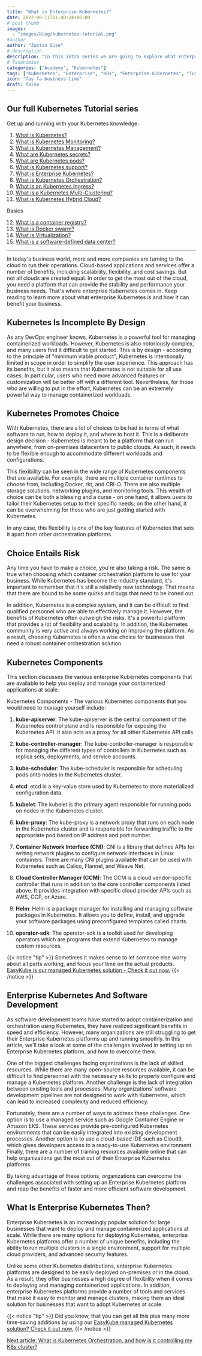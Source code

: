 ```yaml
---
title: "What is Enterprise Kubernetes?"
date: 2022-08-11T11:40:24+06:00
# post thumb
images:
  - "images/blog/kubernetes-tutorial.png"
#author
author: "Justin Güse"
# description
description: "In this intro series we are going to explore what Enterprise Kubernetes is and when it might make sense to use it."
# Taxonomies
categories: ["Academy", "Kubernetes"]
tags: ["Kubernetes", "Enterprise", "K8s", "Enterprise Kubernetes", "Tutorial"]
icon: "fas fa-business-time"
draft: false
---
```


## Our full Kubernetes Tutorial series

Get up and running with your Kubernetes knowledge:

1. [What is Kubernetes?](/blog/what-is-kubernetes/)
2. [What is Kubernetes Monitoring?](/blog/what-is-kubernetes-monitoring/)
3. [What is Kubernetes Management?](/blog/what-is-kubernetes-management/)
4. [What are Kubernetes secrets?](/blog/what-are-kubernetes-secrets/)
5. [What are Kubernetes pods?](/blog/what-are-kubernetes-pods/)
6. [What is Kubernetes support?](/blog/what-is-kubernetes-support/)
7. [What is Enterprise Kubernetes?](/blog/what-is-enterprise-kubernetes/)
8. [What is Kubernetes Orchestration?](/blog/what-is-kubernetes-orchestration/)
9. [What is an Kubernetes Ingress?](/blog/what-is-a-kubernetes-ingress/)
10. [What is a Kubernetes Multi-Clustering?](/blog/what-is-kubernetes-multi-clustering/)
11. [What is Kubernetes Hybrid Cloud?](/blog/was-ist-kubernetes-multi-cloud-oder-hybrid-cloud/)

Basics

12. [What is a container registry?](/blog/what-is-a-container-registry/)
13. [What is Docker swarm?](/blog/what-is-docker-swarm/)
14. [What is Virtualization?](/blog/what-is-virtualization/)
15. [What is a software-defined data center?](/blog/what-is-a-software-defined-datacenter/)

---

In today's business world, more and more companies are turning to the cloud to run their operations. Cloud-based applications and services offer a number of benefits, including scalability, flexibility, and cost savings. But not all clouds are created equal. In order to get the most out of the cloud, you need a platform that can provide the stability and performance your business needs. That's where enterprise Kubernetes comes in. Keep reading to learn more about what enterprise Kubernetes is and how it can benefit your business.

## Kubernetes Is Incomplete By Design

As any DevOps engineer knows, Kubernetes is a powerful tool for managing containerized workloads. However, Kubernetes is also notoriously complex, and many users find it difficult to get started. This is by design - according to the principle of "minimum viable product", Kubernetes is intentionally limited in scope in order to simplify the user experience. This approach has its benefits, but it also means that Kubernetes is not suitable for all use cases. In particular, users who need more advanced features or customization will be better off with a different tool. Nevertheless, for those who are willing to put in the effort, Kubernetes can be an extremely powerful way to manage containerized workloads.

## Kubernetes Promotes Choice

With Kubernetes, there are a lot of choices to be had in terms of what software to run, how to deploy it, and where to host it. This is a deliberate design decision - Kubernetes is meant to be a platform that can run anywhere, from on-premises datacenters to public clouds. As such, it needs to be flexible enough to accommodate different workloads and configurations.

This flexibility can be seen in the wide range of Kubernetes components that are available. For example, there are multiple container runtimes to choose from, including Docker, rkt, and CRI-O. There are also multiple storage solutions, networking plugins, and monitoring tools. This wealth of choice can be both a blessing and a curse - on one hand, it allows users to tailor their Kubernetes setup to their specific needs; on the other hand, it can be overwhelming for those who are just getting started with Kubernetes.

In any case, this flexibility is one of the key features of Kubernetes that sets it apart from other orchestration platforms.

## Choice Entails Risk

Any time you have to make a choice, you're also taking a risk. The same is true when choosing which container orchestration platform to use for your business. While Kubernetes has become the industry standard, it's important to remember that it's still a relatively new technology. That means that there are bound to be some quirks and bugs that need to be ironed out.

In addition, Kubernetes is a complex system, and it can be difficult to find qualified personnel who are able to effectively manage it. However, the benefits of Kubernetes often outweigh the risks. It's a powerful platform that provides a lot of flexibility and scalability. In addition, the Kubernetes community is very active and always working on improving the platform. As a result, choosing Kubernetes is often a wise choice for businesses that need a robust container orchestration solution.

## Kubernetes Components

This section discusses the various enterprise Kubernetes components that are available to help you deploy and manage your containerized applications at scale.

Kubernetes Components - The various Kubernetes components that you would need to manage yourself include:

1. **kube-apiserver**: The kube-apiserver is the central component of the Kubernetes control plane and is responsible for exposing the Kubernetes API. It also acts as a proxy for all other Kubernetes API calls.

2. **kube-controller-manager**: The kube-controller-manager is responsible for managing the different types of controllers in Kubernetes such as replica sets, deployments, and service accounts.

3. **kube-scheduler**: The kube-scheduler is responsible for scheduling pods onto nodes in the Kubernetes cluster.

4. **etcd**: etcd is a key-value store used by Kubernetes to store materialized configuration data.

5. **kubelet**: The kubelet is the primary agent responsible for running pods on nodes in the Kubernetes cluster.

6. **kube-proxy**: The kube-proxy is a network proxy that runs on each node in the Kubernetes cluster and is responsible for forwarding traffic to the appropriate pod based on IP address and port number.

7. **Container Network Interface (CNI)**: CNI is a library that defines APIs for writing network plugins to configure network interfaces in Linux containers. There are many CNI plugins available that can be used with Kubernetes such as Calico, Flannel, and Weave Net.

8. **Cloud Controller Manager (CCM)**: The CCM is a cloud vendor-specific controller that runs in addition to the core controller components listed above. It provides integration with specific cloud provider APIs such as AWS, GCP, or Azure.

9. **Helm**: Helm is a package manager for installing and managing software packages in Kubernetes. It allows you to define, install, and upgrade your software packages using preconfigured templates called charts.

10. **operator-sdk**: The operator-sdk is a toolkit used for developing operators which are programs that extend Kubernetes to manage custom resources.

{{< notice "tip" >}}
  Sometimes it makes sense to let someone else worry about all parts working, and focus your time on the actual products. [EasyKube is our managed Kubernetes solution - Check it out now.](/services/easykube)
{{< /notice >}}

## Enterprise Kubernetes And Software Development

As software development teams have started to adopt containerization and orchestration using Kubernetes, they have realized significant benefits in speed and efficiency. However, many organizations are still struggling to get their Enterprise Kubernetes platforms up and running smoothly. In this article, we'll take a look at some of the challenges involved in setting up an Enterprise Kubernetes platform, and how to overcome them.

One of the biggest challenges facing organizations is the lack of skilled resources. While there are many open-source resources available, it can be difficult to find personnel with the necessary skills to properly configure and manage a Kubernetes platform. Another challenge is the lack of integration between existing tools and processes. Many organizations' software development pipelines are not designed to work with Kubernetes, which can lead to increased complexity and reduced efficiency.

Fortunately, there are a number of ways to address these challenges. One option is to use a managed service such as Google Container Engine or Amazon EKS. These services provide pre-configured Kubernetes environments that can be easily integrated into existing development processes. Another option is to use a cloud-based IDE such as Cloud9, which gives developers access to a ready-to-use Kubernetes environment. Finally, there are a number of training resources available online that can help organizations get the most out of their Enterprise Kubernetes platforms.

By taking advantage of these options, organizations can overcome the challenges associated with setting up an Enterprise Kubernetes platform and reap the benefits of faster and more efficient software development.

## What Is Enterprise Kubernetes Then?

Enterprise Kubernetes is an increasingly popular solution for large businesses that want to deploy and manage containerized applications at scale. While there are many options for deploying Kubernetes, enterprise Kubernetes platforms offer a number of unique benefits, including the ability to run multiple clusters in a single environment, support for multiple cloud providers, and advanced security features.

Unlike some other Kubernetes distributions, enterprise Kubernetes platforms are designed to be easily deployed on-premises or in the cloud. As a result, they offer businesses a high degree of flexibility when it comes to deploying and managing containerized applications. In addition, enterprise Kubernetes platforms provide a number of tools and services that make it easy to monitor and manage clusters, making them an ideal solution for businesses that want to adopt Kubernetes at scale.

{{< notice "tip" >}}
  Did you know, that you can get all this plus many more time-saving additions by using our [EasyKube managed Kubernetes solution? Check it out now.](/services/easykube)
{{< /notice >}}


[Next article: What is Kubernetes Orchestration, and how is it controlling my K8s cluster?](/blog/what-is-kubernetes-orchestration/)